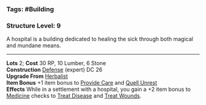 ### Tags: #Building 
### Structure Level: 9

A hospital is a building dedicated to healing the sick through both magical and mundane means.

---

**Lots** 2; **Cost** 30 RP, 10 Lumber, 6 Stone  
**Construction** [Defense](https://2e.aonprd.com/Skills.aspx?ID=21) (expert) DC 26  
**Upgrade From** [Herbalist](https://2e.aonprd.com/KMStructures.aspx?ID=21)  
**Item Bonus** +1 item bonus to [Provide Care](https://2e.aonprd.com/Actions.aspx?ID=1389) and [Quell Unrest](https://2e.aonprd.com/Actions.aspx?ID=1380)  
**Effects** While in a settlement with a hospital, you gain a +2 item bonus to [Medicine](https://2e.aonprd.com/Skills.aspx?ID=9) checks to [Treat Disease](https://2e.aonprd.com/Actions.aspx?ID=55) and [Treat Wounds](https://2e.aonprd.com/Actions.aspx?ID=57).
